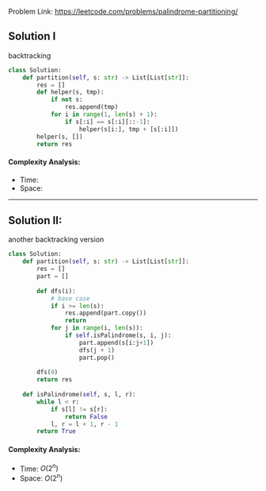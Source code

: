 Problem Link: https://leetcode.com/problems/palindrome-partitioning/



## Solution I
backtracking

```python
class Solution:
    def partition(self, s: str) -> List[List[str]]:
        res = []
        def helper(s, tmp):
            if not s:
                res.append(tmp)
            for i in range(1, len(s) + 1):
                if s[:i] == s[:i][::-1]:
                    helper(s[i:], tmp + [s[:i]])
        helper(s, [])
        return res
```

#### Complexity Analysis:
- Time: 
- Space: 

---

## Solution II:
another backtracking version

```python
class Solution:
    def partition(self, s: str) -> List[List[str]]:
        res = []
        part = []
        
        def dfs(i):
            # base case
            if i >= len(s):
                res.append(part.copy())
                return
            for j in range(i, len(s)):
                if self.isPalindrome(s, i, j):
                    part.append(s[i:j+1])
                    dfs(j + 1)
                    part.pop()
            
        dfs(0)
        return res
    
    def isPalindrome(self, s, l, r):
        while l < r:
            if s[l] != s[r]:
                return False
            l, r = l + 1, r - 1
        return True
```

#### Complexity Analysis:
- Time: $O(2^n)$
- Space: $O(2^n)$